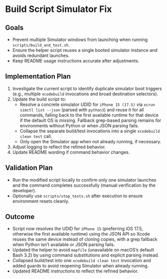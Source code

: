 # Build Script Simulator Fix

## Goals
- Prevent multiple Simulator windows from launching when running `scripts/build_and_test.sh`.
- Ensure the helper script reuses a single booted simulator instance and avoids redundant launches.
- Keep README usage instructions accurate after adjustments.

## Implementation Plan
1. Investigate the current script to identify duplicate simulator boot triggers (e.g., multiple `xcodebuild` invocations and broad destination selectors).
2. Update the build script to:
   - Resolve a concrete simulator UDID for `iPhone 15 (17.5)` via `xcrun simctl list --json` (parsed with `python3`) and reuse it for all commands, falling back to the first available runtime for that device if the default OS is missing. Fallback grep-based parsing remains for environments without Python or when JSON parsing fails.
   - Collapse the separate build/test invocations into a single `xcodebuild clean test` call.
   - Only open the Simulator app when not already running, if necessary.
3. Adjust logging to reflect the refined behavior.
4. Update README wording if command behavior changes.

## Validation Plan
- Run the modified script locally to confirm only one simulator launches and the command completes successfully (manual verification by the developer).
- Optionally use `scripts/stop_tests.sh` after execution to ensure environment resets cleanly.

## Outcome
- Script now resolves the UDID for `iPhone 15` (preferring iOS 17.5, otherwise the first available runtime) using the JSON API so Xcode reuses the same device instead of cloning copies, with a grep fallback when Python isn’t available or JSON parsing fails.
- Updated the helper to avoid `mapfile` (unavailable on macOS’s default Bash 3.2) by using command substitutions and explicit parsing instead.
- Collapsed build/test into one `xcodebuild clean test` invocation and added guards to avoid reopening Simulator when already running.
- Updated README instructions to reflect the refined behavior.
